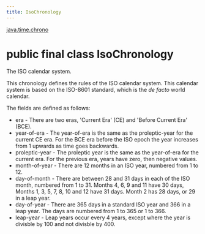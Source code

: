 ```yaml
---
title: IsoChronology
---
```


[java.time.chrono](../packages/#java.time.chrono)

# public final class IsoChronology


The ISO calendar system.
 <p>
 This chronology defines the rules of the ISO calendar system.
 This calendar system is based on the ISO-8601 standard, which is the
 <i>de facto</i> world calendar.
 <p>
 The fields are defined as follows:
 <ul>
 <li>era - There are two eras, 'Current Era' (CE) and 'Before Current Era' (BCE).
 <li>year-of-era - The year-of-era is the same as the proleptic-year for the current CE era.
  For the BCE era before the ISO epoch the year increases from 1 upwards as time goes backwards.
 <li>proleptic-year - The proleptic year is the same as the year-of-era for the
  current era. For the previous era, years have zero, then negative values.
 <li>month-of-year - There are 12 months in an ISO year, numbered from 1 to 12.
 <li>day-of-month - There are between 28 and 31 days in each of the ISO month, numbered from 1 to 31.
  Months 4, 6, 9 and 11 have 30 days, Months 1, 3, 5, 7, 8, 10 and 12 have 31 days.
  Month 2 has 28 days, or 29 in a leap year.
 <li>day-of-year - There are 365 days in a standard ISO year and 366 in a leap year.
  The days are numbered from 1 to 365 or 1 to 366.
 <li>leap-year - Leap years occur every 4 years, except where the year is divisble by 100 and not divisble by 400.
 </ul>